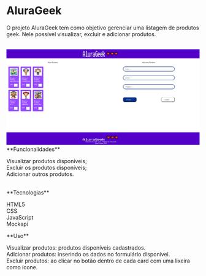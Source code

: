 # AluraGeek
<p>O projeto AluraGeek tem como objetivo gerenciar uma listagem de produtos geek. 
Nele possível visualizar, excluir e adicionar produtos.</p><br>
<img src="Site_Alura_Geek.png" alt="Imagem do site"/><br>
**Funcionalidades**
<p> Visualizar produtos disponíveis;<br>
Excluir os produtos disponíveis;<br>
Adicionar outros produtos.  
</p><br>
**Tecnologias**
<p>
HTML5 <br>
CSS <br>
JavaScript <br>
Mockapi <br>
</p>
**Uso**
<p>
Visualizar produtos: produtos disponíveis cadastrados.<br>
Adicionar produtos: inserindo os dados no formulário disponível.<br>
Excluir produtos: ao clicar no botão dentro de cada card com uma lixeira como ícone.<br>
</p>
